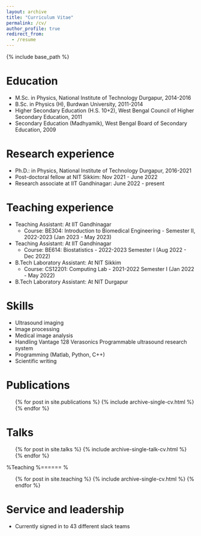 ```yaml
---
layout: archive
title: "Curriculum Vitae"
permalink: /cv/
author_profile: true
redirect_from:
  - /resume
---
```


{% include base_path %}

Education
======
* M.Sc. in Physics, National Institute of Technology Durgapur, 2014-2016
* B.Sc. in Physics (H), Burdwan University, 2011-2014
* Higher Secondary Education (H.S. 10+2), West Bengal Council of Higher Secondary Education, 2011
* Secondary Education (Madhyamik), West Bengal Board of Secondary Education, 2009

Research experience
======
* Ph.D.:  in Physics, National Institute of Technology Durgapur, 2016-2021 
* Post-doctoral fellow at NIT Sikkim: Nov 2021 - June 2022
* Research associate at IIT Gandhinagar: June 2022 - present

Teaching experience
======  
* Teaching Assistant: At IIT Gandhinagar
  * Course: BE304: Introduction to Biomedical Engineering - Semester II, 2022-2023 (Jan 2023 - May 2023)
* Teaching Assistant: At IIT Gandhinagar
  * Course: BE614: Biostatistics - 2022-2023 Semester I (Aug 2022 - Dec 2022)
* B.Tech Laboratory Assistant: At NIT Sikkim
  * Course: CS12201: Computing Lab - 2021-2022 Semester I (Jan 2022 - May 2022)
* B.Tech Laboratory Assistant: At NIT Durgapur
  
Skills
======
* Ultrasound imaging
* Image processing
* Medical image analysis
* Handling Vantage 128 Verasonics Programmable ultrasound research system
* Programming (Matlab, Python, C++)
* Scientific writing


Publications
======
  <ul>{% for post in site.publications %}
    {% include archive-single-cv.html %}
  {% endfor %}</ul>
  
Talks
======
  <ul>{% for post in site.talks %}
    {% include archive-single-talk-cv.html %}
  {% endfor %}</ul>
  
%Teaching
%======
 % <ul>{% for post in site.teaching %}
    {% include archive-single-cv.html %}
  {% endfor %}</ul>
  
Service and leadership
======
* Currently signed in to 43 different slack teams
